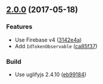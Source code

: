 <a name="2.0.0"></a>
## [2.0.0](https://github.com/cartant/firebase-nightlight/compare/v1.0.0...v2.0.0) (2017-05-18)

### Features

* Use Firebase v4 ([3142e4a](https://github.com/cartant/firebase-nightlight/commit/3142e4a))
* Add `IdTokenObservable` ([ca85f37](https://github.com/cartant/firebase-nightlight/commit/ca85f37))

### Build

* Use uglifyjs 2.4.10 ([eb99184](https://github.com/cartant/firebase-nightlight/commit/eb99184))